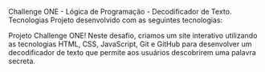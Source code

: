 Challenge ONE - Lógica de Programação - Decodificador de Texto. Tecnologias Projeto desenvolvido com as seguintes tecnologias:

Projeto Challenge ONE! Neste desafio, criamos um site interativo utilizando as tecnologias HTML, CSS, JavaScript, Git e GitHub para desenvolver um decodificador de texto que permite aos usuários descobrirem uma palavra secreta.
